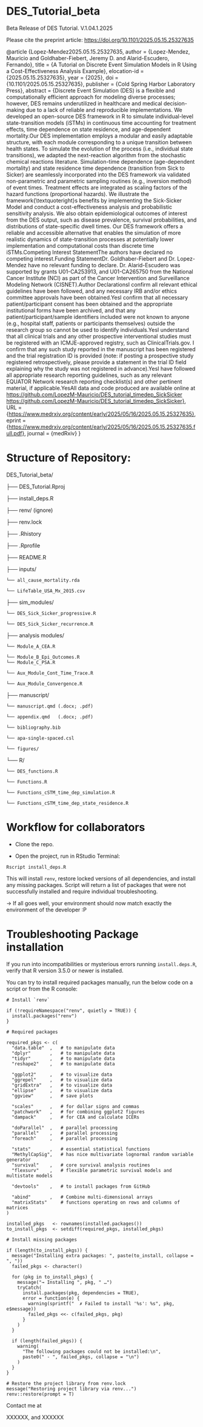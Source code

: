 # DES_Tutorial_beta
Beta Release of DES Tutorial. 
V.1.04.1.2025

Please cite the preprint article: https://doi.org/10.1101/2025.05.15.25327635

@article {Lopez-Mendez2025.05.15.25327635,
	author = {Lopez-Mendez, Mauricio and Goldhaber-Fiebert, Jeremy D. and Alarid-Escudero, Fernando},
	title = {A Tutorial on Discrete Event Simulation Models in R Using a Cost-Effectiveness Analysis Example},
	elocation-id = {2025.05.15.25327635},
	year = {2025},
	doi = {10.1101/2025.05.15.25327635},
	publisher = {Cold Spring Harbor Laboratory Press},
	abstract = {Discrete Event Simulation (DES) is a flexible and computationally efficient approach for modeling diverse processes; however, DES remains underutilized in healthcare and medical decision-making due to a lack of reliable and reproducible implementations. We developed an open-source DES framework in R to simulate individual-level state-transition models (iSTMs) in continuous time accounting for treatment effects, time dependence on state residence, and age-dependent mortality.Our DES implementation employs a modular and easily adaptable structure, with each module corresponding to a unique transition between health states. To simulate the evolution of the process (i.e., individual state transitions), we adapted the next-reaction algorithm from the stochastic chemical reactions literature. Simulation-time dependence (age-dependent mortality) and state residence time dependence (transition from Sick to Sicker) are seamlessly incorporated into the DES framework via validated non-parametric and parametric sampling routines (e.g., inversion method) of event times. Treatment effects are integrated as scaling factors of the hazard functions (proportional hazards). We illustrate the framework{\textquoteright}s benefits by implementing the Sick-Sicker Model and conduct a cost-effectiveness analysis and probabilistic sensitivity analysis. We also obtain epidemiological outcomes of interest from the DES output, such as disease prevalence, survival probabilities, and distributions of state-specific dwell times. Our DES framework offers a reliable and accessible alternative that enables the simulation of more realistic dynamics of state-transition processes at potentially lower implementation and computational costs than discrete time iSTMs.Competing Interest StatementThe authors have declared no competing interest.Funding StatementDr. Goldhaber-Fiebert and Dr. Lopez-Mendez have no relevant funding to declare. Dr. Alarid-Escudero was supported by grants U01-CA253913, and U01-CA265750 from the National Cancer Institute (NCI) as part of the Cancer Intervention and Surveillance Modeling Network (CISNET).Author DeclarationsI confirm all relevant ethical guidelines have been followed, and any necessary IRB and/or ethics committee approvals have been obtained.YesI confirm that all necessary patient/participant consent has been obtained and the appropriate institutional forms have been archived, and that any patient/participant/sample identifiers included were not known to anyone (e.g., hospital staff, patients or participants themselves) outside the research group so cannot be used to identify individuals.YesI understand that all clinical trials and any other prospective interventional studies must be registered with an ICMJE-approved registry, such as ClinicalTrials.gov. I confirm that any such study reported in the manuscript has been registered and the trial registration ID is provided (note: if posting a prospective study registered retrospectively, please provide a statement in the trial ID field explaining why the study was not registered in advance).YesI have followed all appropriate research reporting guidelines, such as any relevant EQUATOR Network research reporting checklist(s) and other pertinent material, if applicable.YesAll data and code produced are available online at https://github.com/LopezM-Mauricio/DES_tutorial_timedep_SickSicker https://github.com/LopezM-Mauricio/DES_tutorial_timedep_SickSicker},
	URL = {https://www.medrxiv.org/content/early/2025/05/16/2025.05.15.25327635},
	eprint = {https://www.medrxiv.org/content/early/2025/05/16/2025.05.15.25327635.full.pdf},
	journal = {medRxiv}
}

# Structure of Repository: 

DES_Tutorial_beta/

├── DES_Tutorial.Rproj

├── install_deps.R

├── renv/ (ignore)

├── renv.lock

├── .Rhistory

├── .Rprofile

├── README.R

├── inputs/

    └── all_cause_mortality.rda
    
    └── LifeTable_USA_Mx_2015.csv    
    
├── sim_modules/
   
    └── DES_Sick_Sicker_progressive.R
    
    └── DES_Sick_Sicker_recurrence.R
    
├── analysis modules/
    
    └── Module_A_CEA.R
    
    └── Module_B_Epi_Outcomes.R
    └── Module_C_PSA.R
    
    └── Aux_Module_Cont_Time_Trace.R
    
    └── Aux_Module_Convergence.R
    
├── manuscript/
   
    └── manuscript.qmd (.docx; .pdf)
    
    └── appendix.qmd   (.docx; .pdf)
    
    └── bibliography.bib
    
    └── apa-single-spaced.csl
    
    └── figures/
    
└── R/
    
    └── DES_functions.R
    
    └── Functions.R
    
    └── Functions_cSTM_time_dep_simulation.R
    
    └── Functions_cSTM_time_dep_state_residence.R


# Workflow for collaborators

  - Clone the repo.

  - Open the project, run in RStudio Terminal:

`Rscript install_deps.R`

This will install `renv`, restore locked versions of all dependencies, and install any missing packages. Script will return a list of packages that were not successfully installed and require individual troubleshooting.

->  If all goes well, your environment should now match exactly the environment of the developer :P


# Troubleshooting Package installation

If you run into incompatibilities or mysterious errors running `install.deps.R`, verify that R version 3.5.0 or newer is installed.

You can try to install required packages manually, run the below code on a script or from the R console:

```
# Install `renv`

if (!requireNamespace("renv", quietly = TRUE)) {
  install.packages("renv")
}

# Required packages

required_pkgs <- c(
  "data.table"  ,   # to manipulate data
  "dplyr"       ,   # to manipulate data
  "tidyr"       ,   # to manipulate data
  "reshape2"    ,   # to manipulate data
  
  "ggplot2"     ,   # to visualize data
  "ggrepel"     ,   # to visualize data
  "gridExtra"   ,   # to visualize data
  "ellipse"     ,   # to visualize data
  "ggview"      ,   # save plots
  
  "scales"      ,   # for dollar signs and commas
  "patchwork"   ,   # for combining ggplot2 figures
  "dampack"     ,   # for CEA and calculate ICERs
  
  "doParallel"  ,   # parallel processing
  "parallel"    ,   # parallel processing
  "foreach"     ,   # parallel processing
  
  "stats"       ,   # essential statistical functions
  "MethylCapSig",   # has nice multivariate lognormal random variable generator
  "survival"    ,   # core survival analysis routines
  "flexsurv"    ,   # flexible parametric survival models and multistate models
  
  "devtools"    ,   # to install packages from GitHub
  
  "abind"       ,   # Combine multi-dimensional arrays
  "matrixStats"     # functions operating on rows and columns of matrices
)

installed_pkgs   <- rownames(installed.packages())
to_install_pkgs  <- setdiff(required_pkgs, installed_pkgs)

# Install missing packages 

if (length(to_install_pkgs)) {
  message("Installing extra packages: ", paste(to_install, collapse = ", "))
  failed_pkgs <- character()
  
  for (pkg in to_install_pkgs) {
    message("→ Installing ", pkg, " …")
    tryCatch(
      install.packages(pkg, dependencies = TRUE),
      error = function(e) {
        warning(sprintf("  ✗ Failed to install '%s': %s", pkg, e$message))
        failed_pkgs <<- c(failed_pkgs, pkg)
      }
    )
  }
  
  if (length(failed_pkgs)) {
    warning(
      "The following packages could not be installed:\n",
      paste0(" - ", failed_pkgs, collapse = "\n")
    )
  }
}

# Restore the project library from renv.lock
message("Restoring project library via renv...")
renv::restore(prompt = T)

```
Contact me at 

XXXXXX, and XXXXXX
